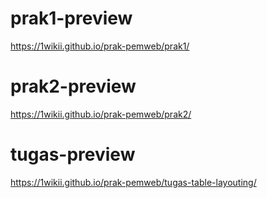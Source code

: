 # prak1-preview
https://1wikii.github.io/prak-pemweb/prak1/ 


# prak2-preview
https://1wikii.github.io/prak-pemweb/prak2/ 

# tugas-preview
https://1wikii.github.io/prak-pemweb/tugas-table-layouting/ 


